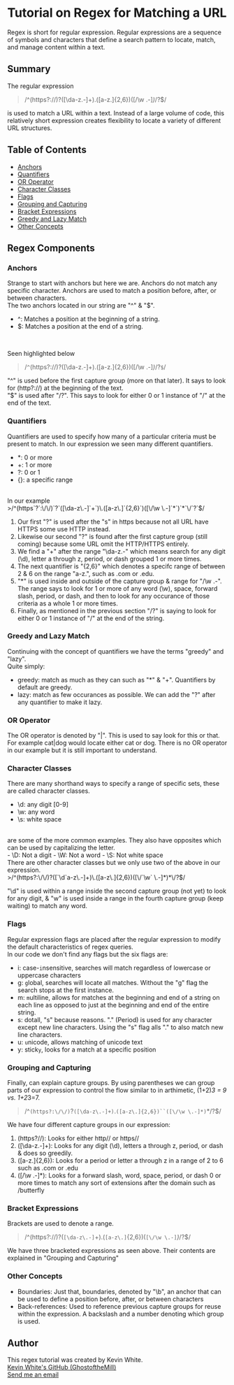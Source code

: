 # Tutorial on Regex for Matching a URL

Regex is short for regular expression. Regular expressions are a sequence of symbols and characters that define a search pattern to locate, match, and manage content within a text.

## Summary

The regular expression<br>


>/^(https?:\/\/)?([\da-z\.-]+)\.([a-z\.]{2,6})([\/\w \.-]*)*\/?$/

is used to match a URL within a text. Instead of a large volume of code, this relatively short expression creates flexibility to locate a variety of different URL structures. 


## Table of Contents

- [Anchors](#anchors)
- [Quantifiers](#quantifiers)
- [OR Operator](#or-operator)
- [Character Classes](#character-classes)
- [Flags](#flags)
- [Grouping and Capturing](#grouping-and-capturing)
- [Bracket Expressions](#bracket-expressions)
- [Greedy and Lazy Match](#greedy-and-lazy-match)
- [Other Concepts](#other-concepts)

## Regex Components


### Anchors
Strange to start with anchors but here we are. Anchors do not match any specific character. Anchors are used to match a position before, after, or between characters. <br>
The two anchors located in our string are "^" & "$".<br>
- ^: Matches a position at the beginning of a string.
- $: Matches a position at the end of a string.
<br>

Seen highlighted below<br>
>/`^`(https?:\/\/)?([\da-z\.-]+)\.([a-z\.]{2,6})([\/\w \.-]*)*\/?`$`/<br>

"^" is used before the first capture group (more on that later). It says to look for (http?:\/\/) at the beginning of the text.<br>
"$" is used after "/?". This says to look for either 0 or 1 instance of "/" at the end of the text.<br>

### Quantifiers
Quantifiers are used to specify how many of a particular criteria must be present to match. In our expression we seen many different quantifiers.<br>
- *: 0 or more
- +: 1 or more
- ?: 0 or 1
- {}: a specific range
<br>
In our example<br>
>/^(https`?`:\/\/)`?`([\da-z\.-]`+`)\.([a-z\.]`{2,6}`)([\/\w \.-]`*`)`*`\/`?`$/<br>

1. Our first "?" is used after the "s" in https because not all URL have HTTPS some use HTTP instead.<br>
2. Likewise our second "?" is found after the first capture group (still coming) because some URL omit the HTTP/HTTPS entirely.<br>
3. We find a "+" after the range "\da-z\.-" which means search for any digit (\d), letter a through z, period, or dash grouped 1 or more times.<br>
4. The next quantifier is "{2,6}" which denotes a specifc range of between 2 & 6 on the range "a-z\.", such as .com or .edu.<br>
5. "*" is used inside and outside of the capture group & range for "\/\w \.-". The range says to look for 1 or more of any word (\w), space, forward slash, period, or dash, and then to look for any occurance of those criteria as a whole 1 or more times.<br>
6. Finally, as mentioned in the previous section "/?" is saying to look for either 0 or 1 instance of "/" at the end of the string.<br>

### Greedy and Lazy Match
Continuing with the concept of quantifiers we have the terms "greedy" and "lazy". <br>
Quite simply:<br>
 - greedy: match as much as they can such as "*" & "+". Quantifiers by default are greedy.
 - lazy: match as few occurances as possible. We can add the "?" after any quantifier to make it lazy.

### OR Operator
The OR operator is denoted by "|". This is used to say look for this or that. For example cat|dog would locate either cat or dog. There is no OR operator in our example but it is still important to understand.<br>

### Character Classes
There are many shorthand ways to specify a range of specific sets, these are called character classes. <br>
- \d: any digit [0-9]
- \w: any word
- \s: white space
<br>
are some of the more common examples. They also have opposites which can be used by capitalizing the letter.<br>
- \D: Not a digit
- \W: Not a word
- \S: Not white space
<br>
There are other character classes but we only use two of the above in our expression.<br>
>/^(https?:\/\/)?([`\d`a-z\.-]+)\.([a-z\.]{2,6})([\/`\w` \.-]*)*\/?$/<br>

 "\d" is used within a range inside the second capture group (not yet) to look for any digit, & "w" is used inside a range in the fourth capture group (keep waiting) to match any word.

### Flags
Regular expression flags are placed after the regular expression to modify the default characteristics of regex queries.<br>
In our code we don't find any flags but the six flags are:
- i: case-`i`nsensitive, searches will match regardless of lowercase or uppercase characters
- g: `g`lobal, searches will locate all matches. Without the "g" flag the search stops at the first instance.
- m: `m`ultiline, allows for matches at the beginning and end of a string on each line as opposed to just at the beginning and end of the entire string.
- s: dotall, "s" because reasons. "." (Period) is used for any character except new line characters. Using the "s" flag alls "." to also match new line characters. 
- u: `u`nicode, allows matching of unicode text
- y: stick`y`, looks for a match at a specific position

### Grouping and Capturing
Finally, can explain capture groups. By using parentheses we can group parts of our expression to control the flow similar to in arthimetic, (1+2)*3 = 9 vs. 1+2*3=7.<br>

>/^`(https?:\/\/)`?`([\da-z\.-]+)`\.`([a-z\.]{2,6})``([\/\w \.-]*)`*\/?$/<br>

We have four different capture groups in our expression:
1. (https?\/\/): Looks for either http// or https//
2. ([\da-z\.-]+): Looks for any digit (\d), letters a through z, period, or dash & does so greedily.
3. ([a-z\.]{2,6}): Looks for a period or letter a through z in a range of 2 to 6 such as .com or .edu
4. ([\/\w \.-]*): Looks for a forward slash, word, space, period, or dash 0 or more times to match any sort of extensions after the domain such as /butterfly

### Bracket Expressions
Brackets are used to denote a range.<br>

>/^(https?:\/\/)?(`[\da-z\.-]`+)\.(`[a-z\.]`{2,6})(`[\/\w \.-]`*)*\/?$/<br>

We have three bracketed expressions as seen above. Their contents are explained in "Grouping and Capturing"

### Other Concepts
- Boundaries: Just that, boundaries, denoted by "\b", an anchor that can be used to define a position before, after, or between characters
- Back-references: Used to reference previous capture groups for reuse within the expression. A backslash and a number denoting which group is used.

## Author
This regex tutorial was created by Kevin White.<br>
[Kevin White's GitHub (GhostoftheMill)](https://github.com/GhostoftheMill)<br>
[Send me an email](mailto:kevinmichaelwhite@gmail.com)
